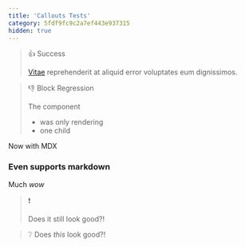 ```yaml
---
title: 'Callouts Tests'
category: 5fdf9fc9c2a7ef443e937315
hidden: true
---
```


> 👍 Success
>
> <a href="http://www.google.com">Vitae</a> <span>reprehenderit</span> at aliquid error voluptates eum dignissimos.

> 👎 Block Regression
>
> The component
>
> - was only rendering
> - one child

<Callout theme="error" icon="🔥">
Now with MDX

### Even supports markdown

Much _wow_
</Callout>

> ❗
>
> Does it still look good?!

> ❔ Does _this_ look good?!
